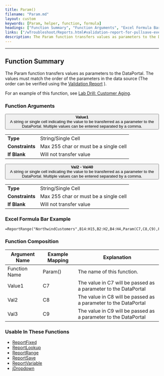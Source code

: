 ```yaml
---
title: Param()
filename: "Param.md"
layout: custom
keywords: [Param, helper, function, formula]
headings: ["Function Summary", "Function Arguments", "Excel Formula Bar Example", "Function Composition", "Usable In These Functions"]
links: ["/wTroubleshoot/Reports.html#validation-report-for-pullsave-events", "/wGetStarted/L-Drill-CustomerAging.html", "ReportFixed.html", "ReportLookup.html", "ReportRange.html", "ReportSave.html", "ReportVariable.html", "jDropdown.html"]
description: The Param function transfers values as parameters to the DataPortal.
---
```

* * *

##  Function Summary
The Param function transfers values as parameters to the DataPortal. The values must match the order of the parameters in the data source (The order can be verified using the [Validation Report](/wTroubleshoot/Reports.html#validation-report-for-pullsave-events) ).

For an example of this function, see [Lab Drill: Customer Aging](/wGetStarted/L-Drill-CustomerAging.html).

###  Function Arguments

<button class="collapsible-parameter">**Value1**<br>A string or single cell indicating the value to be transferred as a parameter to the DataPortal. Multiple values can be entered separated by a comma.</button>
<div markdown="1" class="panel-parameter">
<table>
  <tbody>
    <tr>
		<td class="pph"><b>Type</b></td>
		<td>String/Single Cell</td>
    </tr>
    <tr>
		<td class="pph"><b>Constraints</b></td>
		<td>Max 255 char or must be a single cell</td>
    </tr>
    <tr>
		<td class="pph"><b>If Blank</b></td>
		<td>Will not transfer value</td>
    </tr>
  </tbody>
</table>
</div>

<button class="collapsible-parameter">**Val2 - Val40**<br>A string or single cell indicating the value to be transferred as a parameter to the DataPortal. Multiple values can be entered separated by a comma.</button>
<div markdown="1" class="panel-parameter">
<table>
  <tbody>
    <tr>
		<td class="pph"><b>Type</b></td>
		<td>String/Single Cell</td>
    </tr>
    <tr>
		<td class="pph"><b>Constraints</b></td>
		<td>Max 255 char or must be a single cell</td>
    </tr>
    <tr>
		<td class="pph"><b>If Blank</b></td>
		<td>Will not transfer value</td>
    </tr>
  </tbody>
</table>
</div>

###  Excel Formula Bar Example

```Excel
=ReportRange("NorthwindCustomers",B14:H15,B2:H2,B4:H4,Param(C7,C8,C9),FALSE,FALSE,,FALSE,FALSE)
```

###  Function Composition

| Argument Name  |  Example Mapping  |  Explanation   |  
|------|------|------|
|  Function Name  |  Param()  |  The name of this function.  |  
|  Value1  |  C7  |  The value in C7 will be passed as a parameter to the DataPortal  |  
|  Val2  |  C8  |  The value in C8 will be passed as a parameter to the DataPortal  |  
|  Val3  |  C9  |  The value in C9 will be passed as a parameter to the DataPortal  |  

###  Usable In These Functions

* [ReportFixed](ReportFixed.html)
* [ReportLookup](ReportLookup.html)
* [ReportRange](ReportRange.html)
* [ReportSave](ReportSave.html)
* [ReportVariable](ReportVariable.html)
* [jDropdown](jDropdown.html)
